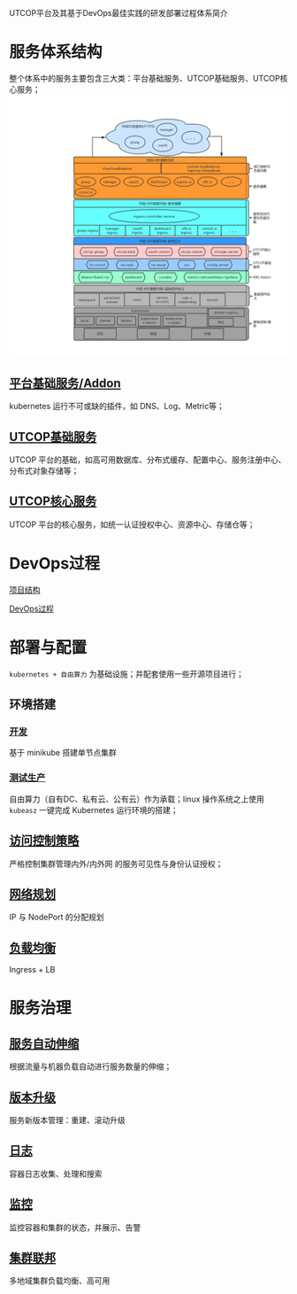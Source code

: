 UTCOP平台及其基于DevOps最佳实践的研发部署过程体系简介

# 服务体系结构
整个体系中的服务主要包含三大类：平台基础服务、UTCOP基础服务、UTCOP核心服务；
![服务体系结构](./images/structure.png)

## [平台基础服务/Addon](./structure/k8sbasic-service.md)
kubernetes 运行不可或缺的插件，如 DNS、Log、Metric等；

## [UTCOP基础服务](./structure/utcopbasic-service.md)
UTCOP 平台的基础，如高可用数据库、分布式缓存、配置中心、服务注册中心、分布式对象存储等；

## [UTCOP核心服务](./structure/utcopcore-service.md)
UTCOP 平台的核心服务，如统一认证授权中心、资源中心、存储仓等；

# DevOps过程
[项目结构](./ci/project.md)

[DevOps过程](./ci/buildflow.md)


# 部署与配置
`kubernetes + 自由算力` 为基础设施；并配套使用一些开源项目进行；

## 环境搭建
### [开发](./compose/env/dev.md) 
基于 minikube 搭建单节点集群

### [测试生产](./compose//env/test-prod.md)
自由算力（自有DC、私有云、公有云）作为承载；linux 操作系统之上使用 `kubeasz` 一键完成 Kubernetes 运行环境的搭建；

## [访问控制策略](./compose//access-control.md)
严格控制集群管理内外/内外网 的服务可见性与身份认证授权；

## [网络规划](./compose//network.md) 
IP 与 NodePort 的分配规划

## [负载均衡](./compose//lb.md) 
Ingress + LB


# 服务治理
## [服务自动伸缩](./servicemng/auto-scale.md)
根据流量与机器负载自动进行服务数量的伸缩；

## [版本升级](./servicemng/upgrade.md)
服务新版本管理：重建、滚动升级

## [日志](./servicemng/loginfo.md)
容器日志收集、处理和搜索

## [监控](./servicemng/metrics.md)
监控容器和集群的状态，并展示、告警

## [集群联邦](./servicemng/federa.md)
多地域集群负载均衡、高可用














